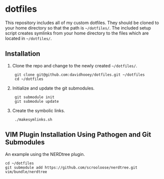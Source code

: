 dotfiles
========

This repository includes all of my custom dotfiles. They should be cloned to your home directory so that the path is `~/dotfiles/`. The included setup script creates symlinks from your home directory to the files which are located in `~/dotfiles/`.

Installation
------------

1. Clone the repo and change to the newly created `~/dotfiles/`.
    
        git clone git@github.com:davidhooey/dotfiles.git ~/dotfiles
        cd ~/dotfiles

2. Initialize and update the git submodules.    
    
        git submodule init
        git submodule update
    
3. Create the symbolic links.
    
        ./makesymlinks.sh
    

VIM Plugin Installation Using Pathogen and Git Submodules
---------------------------------------------------------

An example using the NERDtree plugin.

    cd ~/dotfiles
    git submodule add https://github.com/scrooloose/nerdtree.git vim/bundle/nerdtree
    
    
    

